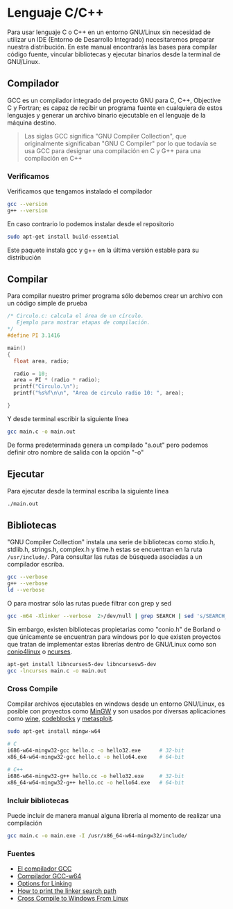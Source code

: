 # Lenguaje C/C++

Para usar lenguaje C o C++ en un entorno GNU/Linux sin necesidad de utilizar un IDE (Entorno de Desarrollo Integrado) necesitaremos preparar nuestra distribución. En este manual encontrarás las bases para compilar código fuente, vincular bibliotecas y ejecutar binarios desde la terminal de GNU/Linux.

## Compilador 

GCC es un compilador integrado del proyecto GNU para C, C++, Objective C y Fortran; es capaz de recibir un programa fuente en cualquiera de estos lenguajes y generar un archivo binario ejecutable en el lenguaje de la máquina destino.

> Las siglas GCC significa "GNU Compiler Collection", que originalmente significaban "GNU C Compiler" por lo que todavía se usa GCC para designar una compilación en C y G++ para una compilación en C++

### Verificamos

Verificamos que tengamos instalado el compilador

```sh
gcc --version
g++ --version
```

En caso contrario lo podemos instalar desde el repositorio

```sh
sudo apt-get install build-essential
```

Este paquete instala gcc y g++ en la última versión estable para su distribución

## Compilar

Para compilar nuestro primer programa sólo debemos crear un archivo con un código simple de prueba

```c
/* Circulo.c: calcula el área de un círculo.
   Ejemplo para mostrar etapas de compilación.
*/
#define PI 3.1416

main()
{
  float area, radio;

  radio = 10;
  area = PI * (radio * radio);
  printf("Circulo.\n");
  printf("%s%f\n\n", "Area de circulo radio 10: ", area);

}
```

Y desde terminal escribir la siguiente línea

```sh
gcc main.c -o main.out
```

De forma predeterminada genera un compilado "a.out" pero podemos definir otro nombre de salida con la opción "-o"

## Ejecutar

Para ejecutar desde la terminal escriba la siguiente línea

```sh
./main.out
```

## Bibliotecas

"GNU Compiler Collection" instala una serie de bibliotecas como stdio.h, stdlib.h, strings.h, complex.h y time.h estas se encuentran en la ruta `/usr/include/`. Para consultar las rutas de búsqueda asociadas a un compilador escriba.

```sh
gcc --verbose
g++ --verbose
ld --verbose
```

O para mostrar sólo las rutas puede filtrar con grep y sed

```sh
gcc -m64 -Xlinker --verbose  2>/dev/null | grep SEARCH | sed 's/SEARCH_DIR("=\?\([^"]\+\)"); */\1\n/g'  | grep -vE '^$'
```

Sin embargo, existen bibliotecas propietarias como "conio.h" de Borland o que únicamente se encuentran para windows por lo que existen proyectos que tratan de implementar estas librerías dentro de GNU/Linux como son [conio4linux](https://sourceforge.net/projects/conio4linux/) o [ncurses](https://www.gnu.org/software/ncurses/).

```sh
apt-get install libncurses5-dev libncursesw5-dev
gcc -lncurses main.c -o main.out
```

### Cross Compile

Compilar archivos ejecutables en windows desde un entorno GNU/Linux, es posible con proyectos como [MinGW](https://sourceforge.net/p/mingw/mingw-org-wsl/ci/b4fe285fd979fae8364d3c70056584aaacd95e8b/tree/mingwrt/include/conio.h) y son usados por diversas aplicaciones como [wine](https://github.com/wine-mirror/wine/blob/master/include/msvcrt/conio.h), [codeblocks](www.codeblocks.org/downloads) y [metasploit](https://www.metasploit.com/download).

```sh
sudo apt-get install mingw-w64

# C
i686-w64-mingw32-gcc hello.c -o hello32.exe      # 32-bit
x86_64-w64-mingw32-gcc hello.c -o hello64.exe    # 64-bit
 
# C++
i686-w64-mingw32-g++ hello.cc -o hello32.exe     # 32-bit
x86_64-w64-mingw32-g++ hello.cc -o hello64.exe   # 64-bit
```

### Incluir bibliotecas
Puede incluir de manera manual alguna librería al momento de realizar una compilación

```sh
gcc main.c -o main.exe -I /usr/x86_64-w64-mingw32/include/
```

### Fuentes

* [El compilador GCC](https://iie.fing.edu.uy/~vagonbar/gcc-make/gcc.htm)
* [Compilador GCC-w64](https://sourceforge.net/projects/mingw-w64/)
* [Options for Linking](https://gcc.gnu.org/onlinedocs/gcc/Link-Options.html#Link-Options)
* [How to print the linker search path](https://stackoverflow.com/questions/9922949/how-to-print-the-ldlinker-search-path)
* [Cross Compile to Windows From Linux](https://arrayfire.com/cross-compile-to-windows-from-linux/)
